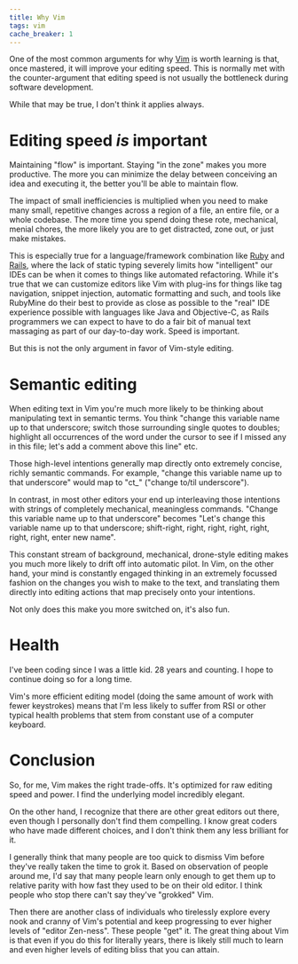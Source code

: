 ```yaml
---
title: Why Vim
tags: vim
cache_breaker: 1
---
```


One of the most common arguments for why [Vim](/wiki/Vim) is worth learning is that, once mastered, it will improve your editing speed. This is normally met with the counter-argument that editing speed is not usually the bottleneck during software development.

While that may be true, I don't think it applies always.

# Editing speed *is* important

Maintaining "flow" is important. Staying "in the zone" makes you more productive. The more you can minimize the delay between conceiving an idea and executing it, the better you'll be able to maintain flow.

The impact of small inefficiencies is multiplied when you need to make many small, repetitive changes across a region of a file, an entire file, or a whole codebase. The more time you spend doing these rote, mechanical, menial chores, the more likely you are to get distracted, zone out, or just make mistakes.

This is especially true for a language/framework combination like [Ruby](/wiki/Ruby) and [Rails](/wiki/Rails), where the lack of static typing severely limits how "intelligent" our IDEs can be when it comes to things like automated refactoring. While it's true that we can customize editors like Vim with plug-ins for things like tag navigation, snippet injection, automatic formatting and such, and tools like RubyMine do their best to provide as close as possible to the "real" IDE experience possible with languages like Java and Objective-C, as Rails programmers we can expect to have to do a fair bit of manual text massaging as part of our day-to-day work. Speed is important.

But this is not the only argument in favor of Vim-style editing.

# Semantic editing

When editing text in Vim you're much more likely to be thinking about manipulating text in semantic terms. You think "change this variable name up to that underscore; switch those surrounding single quotes to doubles; highlight all occurrences of the word under the cursor to see if I missed any in this file; let's add a comment above this line" etc.

Those high-level intentions generally map directly onto extremely concise, richly semantic commands. For example, "change this variable name up to that underscore" would map to "ct\_" ("change to/til underscore").

In contrast, in most other editors your end up interleaving those intentions with strings of completely mechanical, meaningless commands. "Change this variable name up to that underscore" becomes "Let's change this variable name up to that underscore; shift-right, right, right, right, right, right, right, enter new name".

This constant stream of background, mechanical, drone-style editing makes you much more likely to drift off into automatic pilot. In Vim, on the other hand, your mind is constantly engaged thinking in an extremely focussed fashion on the changes you wish to make to the text, and translating them directly into editing actions that map precisely onto your intentions.

Not only does this make you more switched on, it's also fun.

# Health

I've been coding since I was a little kid. 28 years and counting. I hope to continue doing so for a long time.

Vim's more efficient editing model (doing the same amount of work with fewer keystrokes) means that I'm less likely to suffer from RSI or other typical health problems that stem from constant use of a computer keyboard.

# Conclusion

So, for me, Vim makes the right trade-offs. It's optimized for raw editing speed and power. I find the underlying model incredibly elegant.

On the other hand, I recognize that there are other great editors out there, even though I personally don't find them compelling. I know great coders who have made different choices, and I don't think them any less brilliant for it.

I generally think that many people are too quick to dismiss Vim before they've really taken the time to grok it. Based on observation of people around me, I'd say that many people learn only enough to get them up to relative parity with how fast they used to be on their old editor. I think people who stop there can't say they've "grokked" Vim.

Then there are another class of individuals who tirelessly explore every nook and cranny of Vim's potential and keep progressing to ever higher levels of "editor Zen-ness". These people "get" it. The great thing about Vim is that even if you do this for literally years, there is likely still much to learn and even higher levels of editing bliss that you can attain.
